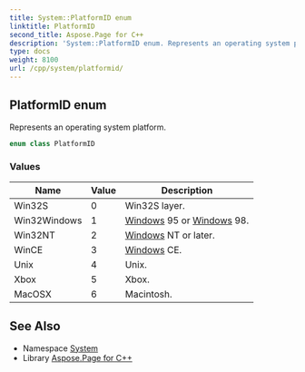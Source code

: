 ```yaml
---
title: System::PlatformID enum
linktitle: PlatformID
second_title: Aspose.Page for C++
description: 'System::PlatformID enum. Represents an operating system platform in C++.'
type: docs
weight: 8100
url: /cpp/system/platformid/
---
```

## PlatformID enum


Represents an operating system platform.

```cpp
enum class PlatformID
```

### Values

| Name | Value | Description |
| --- | --- | --- |
| Win32S | 0 | Win32S layer. |
| Win32Windows | 1 | [Windows](../../system.windows/) 95 or [Windows](../../system.windows/) 98. |
| Win32NT | 2 | [Windows](../../system.windows/) NT or later. |
| WinCE | 3 | [Windows](../../system.windows/) CE. |
| Unix | 4 | Unix. |
| Xbox | 5 | Xbox. |
| MacOSX | 6 | Macintosh. |

## See Also

* Namespace [System](../)
* Library [Aspose.Page for C++](../../)
